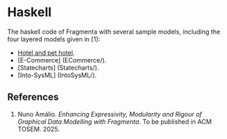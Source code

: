 # Haskell
The haskell code of Fragmenta with several sample models, including the four layered models given in [1]:
- [Hotel and pet hotel](PetsWorld/). 
- [E-Commerce] (ECommerce/).
- [Statecharts] (Statecharts/).
- [Into-SysML] (IntoSysML/).

## References

1. Nuno Amálio. *Enhancing Expressivity, Modularity and Rigour of Graphical Data Modelling with Fragmenta*. To be published in ACM TOSEM. 2025.
